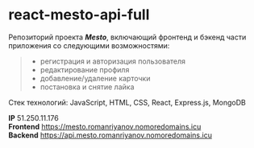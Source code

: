 # react-mesto-api-full

Репозиторий проекта **_Mesto_**, включающий фронтенд и бэкенд части приложения со следующими возможностями: 

> - регистрация и авторизация пользователя
> - редактирование профиля
> - добавление/удаление карточки
> - постановка и снятие лайка

Стек технологий: JavaScript, HTML, CSS, React, Express.js, MongoDB
  
__IP__ 51.250.11.176 <br>
__Frontend__ https://mesto.romanriyanov.nomoredomains.icu <br>
__Backend__ https://api.mesto.romanriyanov.nomoredomains.icu <br>
